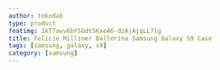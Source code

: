 ```yaml
---
author: tokodab
type: product
featimg: 1kT7awv6bFSGdtSKxeA6-dzAjAjqLL7lg
title: Felicie Milliner Ballerina Samsung Galaxy S9 Case
tags: [samsung, galaxy, s9]
category: [samsung]
---
```

